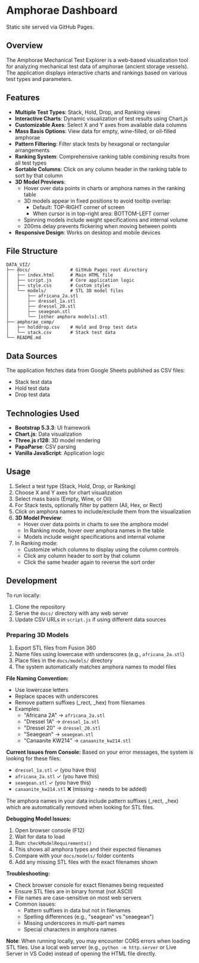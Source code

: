 # Amphorae Dashboard

Static site served via GitHub Pages.

## Overview

The Amphorae Mechanical Test Explorer is a web-based visualization tool for analyzing mechanical test data of amphorae (ancient storage vessels). The application displays interactive charts and rankings based on various test types and parameters.

## Features

- **Multiple Test Types**: Stack, Hold, Drop, and Ranking views
- **Interactive Charts**: Dynamic visualization of test results using Chart.js
- **Customizable Axes**: Select X and Y axes from available data columns
- **Mass Basis Options**: View data for empty, wine-filled, or oil-filled amphorae
- **Pattern Filtering**: Filter stack tests by hexagonal or rectangular arrangements
- **Ranking System**: Comprehensive ranking table combining results from all test types
- **Sortable Columns**: Click on any column header in the ranking table to sort by that column
- **3D Model Previews**: 
  - Hover over data points in charts or amphora names in the ranking table
  - 3D models appear in fixed positions to avoid tooltip overlap:
    - Default: TOP-RIGHT corner of screen
    - When cursor is in top-right area: BOTTOM-LEFT corner
  - Spinning models include weight specifications and internal volume
  - 200ms delay prevents flickering when moving between points
- **Responsive Design**: Works on desktop and mobile devices

## File Structure

```
DATA_VIZ/
├── docs/               # GitHub Pages root directory
│   ├── index.html      # Main HTML file
│   ├── script.js       # Core application logic
│   ├── style.css       # Custom styles
│   └── models/         # STL 3D model files
│       ├── africana_2a.stl
│       ├── dressel_1a.stl
│       ├── dressel_20.stl
│       ├── seaegean.stl
│       └── [other amphora models].stl
├── amphorae_comp/
│   ├── holddrop.csv    # Hold and Drop test data
│   └── stack.csv       # Stack test data
└── README.md
```

## Data Sources

The application fetches data from Google Sheets published as CSV files:
- Stack test data
- Hold test data  
- Drop test data

## Technologies Used

- **Bootstrap 5.3.3**: UI framework
- **Chart.js**: Data visualization
- **Three.js r128**: 3D model rendering
- **PapaParse**: CSV parsing
- **Vanilla JavaScript**: Application logic

## Usage

1. Select a test type (Stack, Hold, Drop, or Ranking)
2. Choose X and Y axes for chart visualization
3. Select mass basis (Empty, Wine, or Oil)
4. For Stack tests, optionally filter by pattern (All, Hex, or Rect)
5. Click on amphora names to include/exclude them from the visualization
6. **3D Model Preview**:
   - Hover over data points in charts to see the amphora model
   - In Ranking mode, hover over amphora names in the table
   - Models include weight specifications and internal volume
7. In Ranking mode:
   - Customize which columns to display using the column controls
   - Click any column header to sort by that column
   - Click the same header again to reverse the sort order

## Development

To run locally:
1. Clone the repository
2. Serve the `docs/` directory with any web server
3. Update CSV URLs in `script.js` if using different data sources

### Preparing 3D Models

1. Export STL files from Fusion 360
2. Name files using lowercase with underscores (e.g., `africana_2a.stl`)
3. Place files in the `docs/models/` directory
4. The system automatically matches amphora names to model files

**File Naming Convention:**
- Use lowercase letters
- Replace spaces with underscores
- Remove pattern suffixes (_rect, _hex) from filenames
- Examples:
  - "Africana 2A" → `africana_2a.stl`
  - "Dressel 1A" → `dressel_1a.stl`
  - "Dressel 20" → `dressel_20.stl`
  - "Seaegean" → `seaegean.stl`
  - "Canaanite KW214" → `canaanite_kw214.stl`

**Current Issues from Console:**
Based on your error messages, the system is looking for these files:
- `dressel_1a.stl` ✓ (you have this)
- `africana_2a.stl` ✓ (you have this)  
- `seaegean.stl` ✓ (you have this)
- `canaanite_kw214.stl` ❌ (missing - needs to be added)

The amphora names in your data include pattern suffixes (_rect, _hex) which are automatically removed when looking for STL files.

**Debugging Model Issues:**
1. Open browser console (F12)
2. Wait for data to load
3. Run: `checkModelRequirements()`
4. This shows all amphora types and their expected filenames
5. Compare with your `docs/models/` folder contents
6. Add any missing STL files with the exact filenames shown

**Troubleshooting:**
- Check browser console for exact filenames being requested
- Ensure STL files are in binary format (not ASCII)
- File names are case-sensitive on most web servers
- Common issues:
  - Pattern suffixes in data but not in filenames
  - Spelling differences (e.g., "seagean" vs "seaegean")
  - Missing underscores in multi-part names
  - Special characters in amphora names

**Note**: When running locally, you may encounter CORS errors when loading STL files. Use a local web server (e.g., `python -m http.server` or Live Server in VS Code) instead of opening the HTML file directly.